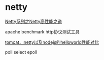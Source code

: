 # netty

[Netty系列之Netty高性能之道](http://www.infoq.com/cn/articles/netty-high-performance)

apache benchmark http协议测试工具

[tomcat、netty以及nodejs的helloworld性能对比](http://my.oschina.net/lifeofpi/blog/120210?fromerr=nmwRKyCT)

poll select epoll